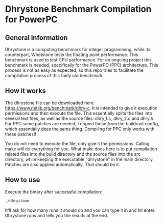 # Dhrystone Benchmark Compilation for PowerPC

## General Information
Dhrystone is a computing benchmark for integer programming, while its counterpart, Whetstone tests the floating point performance. This benchmark is used to test CPU performance. For an ongoing project this benchmark is needed, specifically for the PowerPC (PPC) architecture. This process is not as easy as expected, so this repo tries to facilitate the compilation process of this fairly old benchmark. 

## How it works
The dhrystone file can be downloaded here: https://www.netlib.org/benchmark/dhry-c. It is intended to give it execution permissions and then execute the file. This essentially splits the files into several text files, as well as the source files: dhry_1.c, dhry_2.c and dhry.h. For PPC some patches are needed, I copied those from the buildroot config, which essentially does the same thing. Compiling for PPC only works with these patches!!

You do not need to execute the file, only give it the permissions. Calling make will do everything for you. What make does here is to put compilation related files into the build directory and the source files into the src directory, while keeping the executable "dhrystone" in the main directory. Patches are also applied automatically. That should be it. 

## How to use
Execute the binary after successful compilation:

```bash
./dhrystone
```

It'll ask for how many runs it should do and you can type it in and hit enter. Dhrystone runs and tells you the results at the end. 
